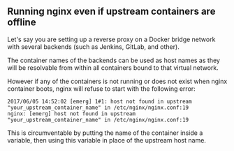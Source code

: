 ## Running nginx even if upstream containers are offline

Let's say you are setting up a reverse proxy on a Docker bridge network with several backends (such as Jenkins, GitLab, and other).

The container names of the backends can be used as host names as they will be resolvable from within all containers bound to that virtual network.

However if any of the containers is not running or does not exist when nginx container boots, nginx will refuse to start with the following error:

    2017/06/05 14:52:02 [emerg] 1#1: host not found in upstream "your_upstream_container_name" in /etc/nginx/nginx.conf:19
    nginx: [emerg] host not found in upstream "your_upstream_container_name" in /etc/nginx/nginx.conf:19

This is circumventable by putting the name of the container inside a variable, then using this variable in place of the upstream host name.
